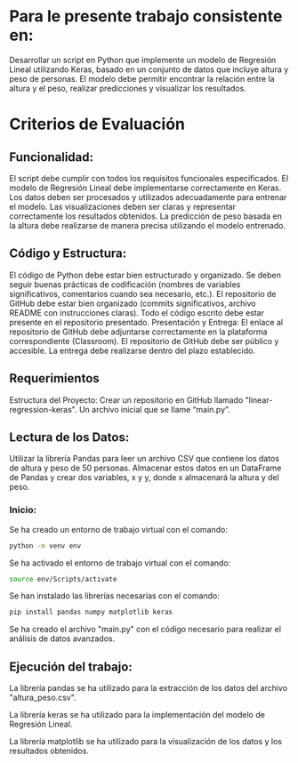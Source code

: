 # Para le presente trabajo consistente en:

Desarrollar un script en Python que implemente un modelo de Regresión Lineal utilizando
Keras, basado en un conjunto de datos que incluye altura y peso de personas. El modelo
debe permitir encontrar la relación entre la altura y el peso, realizar predicciones y visualizar
los resultados.

# Criterios de Evaluación

## Funcionalidad:

El script debe cumplir con todos los requisitos funcionales especificados.
El modelo de Regresión Lineal debe implementarse correctamente en Keras.
Los datos deben ser procesados y utilizados adecuadamente para entrenar el modelo.
Las visualizaciones deben ser claras y representar correctamente los resultados obtenidos.
La predicción de peso basada en la altura debe realizarse de manera precisa utilizando el
modelo entrenado.

## Código y Estructura:
El código de Python debe estar bien estructurado y organizado.
Se deben seguir buenas prácticas de codificación (nombres de variables significativos,
comentarios cuando sea necesario, etc.).
El repositorio de GitHub debe estar bien organizado (commits significativos, archivo README
con instrucciones claras).
Todo el código escrito debe estar presente en el repositorio presentado.
Presentación y Entrega:
El enlace al repositorio de GitHub debe adjuntarse correctamente en la plataforma
correspondiente (Classroom).
El repositorio de GitHub debe ser público y accesible.
La entrega debe realizarse dentro del plazo establecido.

## Requerimientos

Estructura del Proyecto:
Crear un repositorio en GitHub llamado "linear-regression-keras".
Un archivo inicial que se llame “main.py”.

## Lectura de los Datos:
Utilizar la librería Pandas para leer un archivo CSV que contiene los datos de altura y peso de
50 personas.
Almacenar estos datos en un DataFrame de Pandas y crear dos variables, x y y, donde x
almacenará la altura y del peso.

### Inicio:

Se ha creado un entorno de trabajo virtual con el comando:
```bash
python -m venv env
```

Se ha activado el entorno de trabajo virtual con el comando:
```bash
source env/Scripts/activate
```

Se han instalado las librerías necesarias con el comando:
```bash
pip install pandas numpy matplotlib keras
```

Se ha creado el archivo "main.py" con el código necesario para realizar el análisis de datos avanzados.

## Ejecución del trabajo:
La librería pandas se ha utilizado para la extracción de los datos del archivo "altura_peso.csv".

La librería keras se ha utilizado para la implementación del modelo de Regresión Lineal.

La librería matplotlib se ha utilizado para la visualización de los datos y los resultados obtenidos.
